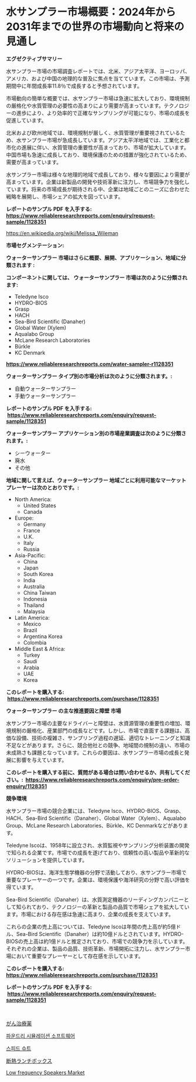 <p><h1>水サンプラー市場概要：2024年から2031年までの世界の市場動向と将来の見通し</h1></p><p><strong>エグゼクティブサマリー</strong></p>
<p><p>水サンプラー市場の市場調査レポートでは、北米、アジア太平洋、ヨーロッパ、アメリカ、および中国の地理的な普及に焦点を当てています。この市場は、予測期間中に年間成長率11.8％で成長すると予想されています。</p><p>市場動向の簡単な概要では、水サンプラー市場は急速に拡大しており、環境規制の厳格化や水質管理の必要性の高まりにより需要が高まっています。テクノロジーの進歩により、より効率的で正確なサンプリングが可能になり、市場の成長を促進しています。</p><p>北米および欧州地域では、環境規制が厳しく、水質管理が重要視されているため、水サンプラー市場が急成長しています。アジア太平洋地域では、工業化と都市化の進展に伴い、水質管理の重要性が高まっており、市場が拡大しています。中国市場も急速に成長しており、環境保護のための措置が強化されているため、需要が高まっています。</p><p>水サンプラー市場は様々な地理的地域で成長しており、様々な要因により需要が高まっています。企業は新製品の開発や技術革新に注力し、市場競争力を強化しています。将来の市場成長が期待される中、企業は地域ごとのニーズに合わせた戦略を展開し、市場シェアの拡大を図っています。</p></p>
<p><strong>レポートのサンプル PDF を入手する: <a href="https://www.reliableresearchreports.com/enquiry/request-sample/1128351">https://www.reliableresearchreports.com/enquiry/request-sample/1128351</a></strong></p>
<p><a href="https://en.wikipedia.org/wiki/Melissa_Wileman">https://en.wikipedia.org/wiki/Melissa_Wileman</a></p>
<p><strong>市場セグメンテーション:</strong></p>
<p><strong> ウォーターサンプラー 市場はさらに概要、展開、アプリケーション、地域に分類されます :</strong></p>
<p><strong>コンポーネントに関しては、 ウォーターサンプラー 市場は次のように分類されます: &nbsp;</strong></p>
<p><ul><li>Teledyne Isco</li><li>HYDRO-BIOS</li><li>Grasp</li><li>HACH</li><li>Sea-Bird Scientific (Danaher)</li><li>Global Water (Xylem)</li><li>Aqualabo Group</li><li>McLane Research Laboratories</li><li>Bürkle</li><li>KC Denmark</li></ul></p>
<p><strong><a href="https://www.reliableresearchreports.com/water-sampler-r1128351">https://www.reliableresearchreports.com/water-sampler-r1128351</a></strong></p>
<p><strong> ウォーターサンプラー タイプ別の市場分析は次のように分類されます。:</strong></p>
<p><ul><li>自動ウォーターサンプラー</li><li>手動ウォーターサンプラー</li></ul></p>
<p><strong>レポートのサンプル PDF を入手する: &nbsp;<a href="https://www.reliableresearchreports.com/enquiry/request-sample/1128351">https://www.reliableresearchreports.com/enquiry/request-sample/1128351</a></strong></p>
<p><strong> ウォーターサンプラー アプリケーション別の市場産業調査は次のように分類されます。:</strong></p>
<p><ul><li>シーウォーター</li><li>廃水</li><li>その他</li></ul></p>
<p><strong>地域に関して言えば、ウォーターサンプラー 地域ごとに利用可能なマーケットプレーヤーは次のとおりです。:</strong></p>
<p><ul>
    <li>
        North America:
        <ul>
            <li>United States</li>
            <li>Canada</li>
        </ul>
    </li>
    <li>
        Europe:
        <ul>
            <li>Germany</li>
            <li>France</li>
            <li>U.K.</li>
            <li>Italy</li>
            <li>Russia</li>
        </ul>
    </li>
    <li>
        Asia-Pacific:
        <ul>
            <li>China</li>
            <li>Japan</li>
            <li>South Korea</li>
            <li>India</li>
            <li>Australia</li>
            <li>China Taiwan</li>
            <li>Indonesia</li>
            <li>Thailand</li>
            <li>Malaysia</li>
        </ul>
    </li>
    <li>
        Latin America:
        <ul>
            <li>Mexico</li>
            <li>Brazil</li>
            <li>Argentina Korea</li>
            <li>Colombia</li>
        </ul>
    </li>
    <li>
        Middle East & Africa:
        <ul>
            <li>Turkey</li>
            <li>Saudi</li>
            <li>Arabia</li>
            <li>UAE</li>
            <li>Korea</li>
        </ul>
    </li>
    </ul></p>
<p><strong>このレポートを購入する: &nbsp;<a href="https://www.reliableresearchreports.com/purchase/1128351">https://www.reliableresearchreports.com/purchase/1128351</a></strong></p>
<p><strong>ウォーターサンプラー の主な推進要因と障壁 市場</strong></p>
<p><p>水サンプラー市場の主要なドライバーと障壁は、水資源管理の重要性の増加、環境規制の厳格化、産業部門の成長などです。しかし、市場で直面する課題は、高価な設備、技術の複雑さ、サンプリング過程の遅延、適切なトレーニングと知識不足などがあります。さらに、競合他社との競争、地域間の規制の違い、市場の未成熟さも課題となっています。これらの要因は、水サンプラー市場の成長と発展に影響を与えています。</p></p>
<p><strong>このレポートを購入する前に、質問がある場合は問い合わせるか、共有してください。:&nbsp; <a href="https://www.reliableresearchreports.com/enquiry/pre-order-enquiry/1128351">https://www.reliableresearchreports.com/enquiry/pre-order-enquiry/1128351</a></strong></p>
<p><strong>競争環境</strong></p>
<p><p>水サンプラー市場の競合企業には、Teledyne Isco、HYDRO-BIOS、Grasp、HACH、Sea-Bird Scientific（Danaher）、Global Water（Xylem）、Aqualabo Group、McLane Research Laboratories、Bürkle、KC Denmarkなどがあります。</p><p>Teledyne Iscoは、1958年に設立され、水質監視やサンプリング分析装置の開発で知られる企業です。市場での成長を遂げており、信頼性の高い製品や革新的なソリューションを提供しています。</p><p>HYDRO-BIOSは、海洋生態学機器の分野で活動しており、水サンプラー市場で重要なプレーヤーの一つです。企業は、環境保護や海洋研究の分野で高い評価を得ています。</p><p>Sea-Bird Scientific（Danaher）は、水質測定機器のリーディングカンパニーとして知られており、テクノロジーの革新と製品の品質で市場シェアを拡大しています。市場における存在感は急速に高まり、企業の成長を支えています。</p><p>これらの企業の売上高については、Teledyne Iscoは年間の売上高が約5億ドル、Sea-Bird Scientific（Danaher）は約10億ドルとされています。HYDRO-BIOSの売上高は約1億ドルと推定されており、市場での競争力を示しています。それぞれの企業は、製品の品質、技術革新、市場開拓に注力し、水サンプラー市場において重要なプレーヤーとして存在感を示しています。</p></p>
<p><strong>このレポートを購入する: &nbsp; <a href="https://www.reliableresearchreports.com/purchase/1128351">https://www.reliableresearchreports.com/purchase/1128351</a></strong></p>
<p><strong>レポートのサンプル PDF を入手する: &nbsp;<a href="https://www.reliableresearchreports.com/enquiry/request-sample/1128351">https://www.reliableresearchreports.com/enquiry/request-sample/1128351</a></strong><strong></strong></p>
<p>&nbsp;</p>
<p><p><a href="https://github.com/roulaayoub-saad/Market-Research-Report-List-2/blob/main/212969429089.md">がん治療薬</a></p><p><a href="https://github.com/KellyLyncyh543964/Market-Research-Report-List-3/blob/main/609173938266.md">파운드리 시뮬레이션 소프트웨어</a></p><p><a href="https://github.com/rcabello548/Market-Research-Report-List-2/blob/main/903148138268.md">스피드 슈트</a></p><p><a href="https://github.com/zjkmgcs938405/Market-Research-Report-List-3/blob/main/828322529088.md">断熱ランチボックス</a></p><p><a href="https://medium.com/@ethanlehner/low-frequency-speakers-market-a-global-and-regional-analysis-2024-2031-a16b4f3b4931">Low frequency Speakers Market</a></p></p>